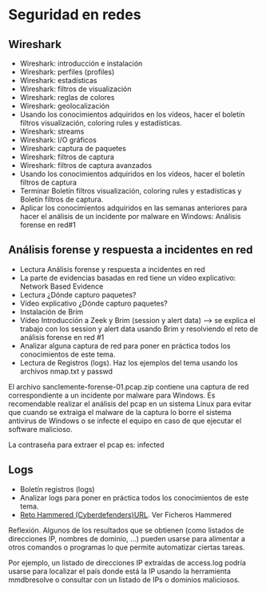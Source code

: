 # Seguridad en redes

## Wireshark
* Wireshark: introducción e instalación
* Wireshark: perfiles (profiles)
* Wireshark: estadísticas
* Wireshark: filtros de visualización
* Wireshark: reglas de colores
* Wireshark: geolocalización
* Usando los conocimientos adquiridos en los vídeos, hacer el boletín filtros visualización, coloring rules y estadísticas.
* Wireshark: streams
* Wireshark: I/O gráficos
* Wireshark: captura de paquetes
* Wireshark: filtros de captura
* Wireshark: filtros de captura avanzados
* Usando los conocimientos adquiridos en los vídeos, hacer el boletín filtros de captura
* Terminar Boletín filtros visualización, coloring rules y estadísticas y Boletín filtros de captura.
* Aplicar los conocimientos adquiridos en las semanas anteriores para hacer el análisis de un incidente por malware en Windows: Análisis forense en red#1

## Análisis forense y respuesta a incidentes en red 
* Lectura Análisis forense y respuesta a incidentes en red
* La parte de evidencias basadas en red tiene un vídeo explicativo: Network Based Evidence
* Lectura ¿Dónde capturo paquetes?
* Vídeo explicativo ¿Dónde capturo paquetes?
* Instalación de Brim 
* Vídeo Introducción a Zeek y Brim (session y alert data) --> se explica el trabajo con los session y alert data usando Brim y resolviendo el reto de análisis forense en red #1
* Analizar alguna captura de red para poner en práctica todos los conocimientos de este tema.
* Lectura de Registros (logs). Haz los ejemplos del tema usando los archivos nmap.txt y passwd


El archivo sanclemente-forense-01.pcap.zip contiene una captura de red correspondiente a un incidente por malware para Windows. Es recomendable realizar el análisis del pcap en un sistema Linux para evitar que cuando se extraiga el malware de la captura lo borre el sistema antivirus de Windows o se infecte el equipo en caso de que ejecutar el software malicioso.

La contraseña para extraer el pcap es: infected

## Logs
* Boletín registros (logs) 
* Analizar logs para poner en práctica todos los conocimientos de este tema.
* [Reto Hammered (Cyberdefenders)URL](https://cyberdefenders.org/blueteam-ctf-challenges/42). Ver Ficheros Hammered

Reflexión. Algunos de los resultados que se obtienen (como listados de direcciones IP, nombres de dominio, ...) pueden usarse para alimentar a otros comandos o programas lo que permite automatizar ciertas tareas.

Por ejemplo, un listado de direcciones IP extraídas de access.log podría usarse para localizar el país donde está la IP usando la herramienta mmdbresolve o consultar con un listado de IPs o dominios maliciosos.